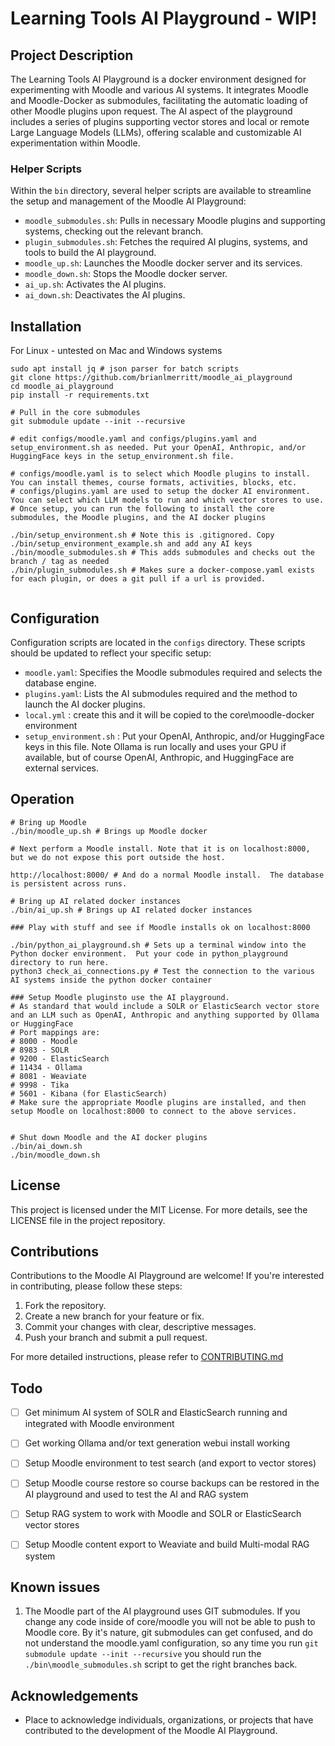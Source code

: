 # Learning Tools AI Playground - WIP!

## Project Description
The Learning Tools AI Playground is a docker environment designed for experimenting with Moodle and various AI systems. It integrates Moodle and Moodle-Docker as submodules, facilitating the automatic loading of other Moodle plugins upon request. The AI aspect of the playground includes a series of plugins supporting vector stores and local or remote Large Language Models (LLMs), offering scalable and customizable AI experimentation within Moodle.

### Helper Scripts
Within the `bin` directory, several helper scripts are available to streamline the setup and management of the Moodle AI Playground:

- `moodle_submodules.sh`: Pulls in necessary Moodle plugins and supporting systems, checking out the relevant branch.
- `plugin_submodules.sh`: Fetches the required AI plugins, systems, and tools to build the AI playground.
- `moodle_up.sh`: Launches the Moodle docker server and its services.
- `moodle_down.sh`: Stops the Moodle docker server.
- `ai_up.sh`: Activates the AI plugins.
- `ai_down.sh`: Deactivates the AI plugins.

## Installation

For Linux - untested on Mac and Windows systems

```
sudo apt install jq # json parser for batch scripts
git clone https://github.com/brianlmerritt/moodle_ai_playground
cd moodle_ai_playground
pip install -r requirements.txt

# Pull in the core submodules
git submodule update --init --recursive

# edit configs/moodle.yaml and configs/plugins.yaml and setup_environment.sh as needed. Put your OpenAI, Anthropic, and/or HuggingFace keys in the setup_environment.sh file.

# configs/moodle.yaml is to select which Moodle plugins to install.  You can install themes, course formats, activities, blocks, etc.
# configs/plugins.yaml are used to setup the docker AI environment.  You can select which LLM models to run and which vector stores to use.
# Once setup, you can run the following to install the core submodules, the Moodle plugins, and the AI docker plugins

./bin/setup_environment.sh # Note this is .gitignored. Copy ./bin/setup_environment_example.sh and add any AI keys
./bin/moodle_submodules.sh # This adds submodules and checks out the branch / tag as needed
./bin/plugin_submodules.sh # Makes sure a docker-compose.yaml exists for each plugin, or does a git pull if a url is provided.


```

## Configuration

Configuration scripts are located in the `configs` directory. These scripts should be updated to reflect your specific setup:

- `moodle.yaml`: Specifies the Moodle submodules required and selects the database engine.
- `plugins.yaml`: Lists the AI submodules required and the method to launch the AI docker plugins.
- `local.yml` : create this and it will be copied to the core\moodle-docker environment
- `setup_environment.sh` : Put your OpenAI, Anthropic, and/or HuggingFace keys in this file.  Note Ollama is run locally and uses your GPU if available, but of course OpenAI, Anthropic, and HuggingFace are external services.

## Operation

```
# Bring up Moodle
./bin/moodle_up.sh # Brings up Moodle docker

# Next perform a Moodle install. Note that it is on localhost:8000, but we do not expose this port outside the host.

http://localhost:8000/ # And do a normal Moodle install.  The database is persistent across runs.

# Bring up AI related docker instances
./bin/ai_up.sh # Brings up AI related docker instances

### Play with stuff and see if Moodle installs ok on localhost:8000

./bin/python_ai_playground.sh # Sets up a terminal window into the Python docker environment.  Put your code in python_playground directory to run here.
python3 check_ai_connections.py # Test the connection to the various AI systems inside the python docker container

### Setup Moodle pluginsto use the AI playground.  
# As standard that would include a SOLR or ElasticSearch vector store and an LLM such as OpenAI, Anthropic and anything supported by Ollama or HuggingFace
# Port mappings are:
# 8000 - Moodle
# 8983 - SOLR
# 9200 - ElasticSearch
# 11434 - Ollama
# 8081 - Weaviate
# 9998 - Tika
# 5601 - Kibana (for ElasticSearch)
# Make sure the appropriate Moodle plugins are installed, and then setup Moodle on localhost:8000 to connect to the above services.


# Shut down Moodle and the AI docker plugins
./bin/ai_down.sh
./bin/moodle_down.sh

```

## License
This project is licensed under the MIT License. For more details, see the LICENSE file in the project repository.

## Contributions
Contributions to the Moodle AI Playground are welcome! If you're interested in contributing, please follow these steps:

1. Fork the repository.
2. Create a new branch for your feature or fix.
3. Commit your changes with clear, descriptive messages.
4. Push your branch and submit a pull request.

For more detailed instructions, please refer to [CONTRIBUTING.md](CONTRIBUTING.md)

## Todo
- [ ] Get minimum AI system of SOLR and ElasticSearch running and integrated with Moodle environment
- [ ] Get working Ollama and/or text generation webui install working
- [ ] Setup Moodle environment to test search (and export to vector stores)
- [ ] Setup Moodle course restore so course backups can be restored in the AI playground and used to test the AI and RAG system
- [ ] Setup RAG system to work with Moodle and SOLR or ElasticSearch vector stores
- [ ] Setup Moodle content export to Weaviate and build Multi-modal RAG system


## Known issues

1. The Moodle part of the AI playground uses GIT submodules.  If you change any code inside of core/moodle you will not be able to push to Moodle core.  By it's nature, git submodules can get confused, and do not understand the moodle.yaml configuration, so any time you run `git submodule update --init --recursive` you should run the `./bin\moodle_submodules.sh` script to get the right branches back.

## Acknowledgements
- Place to acknowledge individuals, organizations, or projects that have contributed to the development of the Moodle AI Playground.


